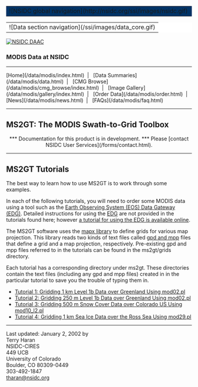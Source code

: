 <table align="center" bgcolor="#003366" border="0" cellpadding="0" cellspacing="0" width="100%">

<tbody>

<tr>

<td>![NSIDC global navigation](http://nsidc.org/ssi/images/nsidc.gif) <map name="global_nav.map"> <area shape="rect" coords="1,1,82,17" href="http://nsidc.org/" alt="NSIDC home"> <area shape="rect" coords="119,1,153,17" href="http://nsidc.org/data/" alt="Data"> <area shape="rect" coords="169,1,225,17" href="http://nsidc.org/projects.html" alt="Projects"> <area shape="rect" coords="242,1,302,17" href="http://nsidc.org/research/" alt="Research"> <area shape="rect" coords="315,1,419,17" href="http://nsidc.org/cryosphere/" alt="Cryosphere"> <area shape="rect" coords="430,2,474,18" href="http://nsidc.org/news/" alt="News"> <area shape="rect" coords="485,1,546,17" href="http://nsidc.org/sitemap/" alt="Site map"></map></td>

</tr>

</tbody>

</table>

<table align="center" bgcolor="#FFFFFF" border="0" cellpadding="0" cellspacing="0" width="100%">

<tbody>

<tr>

<td>![Data section navigation](/ssi/images/data_core.gif) <map name="data_banner"> <area shape="rect" coords="79,9,171,24" href="http://nsidc.org/data/catalog.html" alt="NSIDC Data Catalog"> <area shape="rect" coords="185,10,230,24" href="http://nsidc.org/data/search.html" alt="Search the Data Catalog"> <area shape="rect" coords="290,7,319,24" href="http://nsidc.org/data/help/" alt="Data Help Center"> <area shape="rect" coords="242,8,278,25" href="http://nsidc.org/data/tools/" alt="Data Tools"> <area shape="rect" coords="334,7,386,24" href="http://nsidc.org/data/features.html" alt="Data Features"></map></td>

</tr>

</tbody>

</table>

[![NSIDC DAAC](/images/logo_nasa_daac_77x65.gif)](/daac/index.html)

### MODIS Data at NSIDC

* * *

<div class="SmallText">[Home](/data/modis/index.html)  |   [Data Summaries](/data/modis/data.html)  |   [CMG Browse](/data/modis/cmg_browse/index.html)  |   [Image Gallery](/data/modis/gallery/index.html)  |   [Order Data](/data/modis/order.html)  |   [News](/data/modis/news.html)  |   [FAQs](/data/modis/faq.html)</div>

* * *

## MS2GT: The MODIS Swath-to-Grid Toolbox

<div align="center" class="SmallText">*** Documentation for this product is in development. ***  
Please [contact NSIDC User Services](/forms/contact.html).</div>

* * *

## MS2GT Tutorials

The best way to learn how to use MS2GT is to work through some examples.

In each of the following tutorials, you will need to order some MODIS data using a tool such as the [Earth Observing System (EOS) Data Gateway (EDG)](http://redhook.gsfc.nasa.gov/~imswww/pub/imswelcome/). Detailed instructions for using the [EDG](http://redhook.gsfc.nasa.gov/~imswww/pub/imswelcome/) are not provided in the tutorials found here; however [a tutorial for using the EDG is available online](http://redhook.gsfc.nasa.gov/~imswww/Tutorial/main.html).

The MS2GT software uses the [mapx library](http://cires.colorado.edu/~knowlesk/ppgc.html) to define grids for various map projection. This library reads two kinds of text files called [gpd and mpp](http://cires.colorado.edu/~knowlesk/ppgc.html#parameters) files that define a grid and a map projection, respectively. Pre-existing gpd and mpp files referred to in the tutorials can be found in the ms2gt/grids directory.

Each tutorial has a corresponding directory under ms2gt. These directories contain the text files (including any gpd and mpp files) created in in the particular tutorial to save you the trouble of typing them in.

*   [Tutorial 1: Gridding 1 km Level 1b Data over Greenland Using mod02.pl](tutorial_1.md)
*   [Tutorial 2: Gridding 250 m Level 1b Data over Greenland Using mod02.pl](tutorial_2.md)
*   [Tutorial 3: Gridding 500 m Snow Cover Data over Colorado US Using mod10_l2.pl](tutorial_3.md)
*   [Tutorial 4: Gridding 1 km Sea Ice Data over the Ross Sea Using mod29.pl](tutorial_4.md)

* * *

Last updated: January 2, 2002 by  
Terry Haran  
NSIDC-CIRES  
449 UCB  
University of Colorado  
Boulder, CO 80309-0449  
303-492-1847  
[tharan@nsidc.org](mailto:tharan@nsidc.org)
